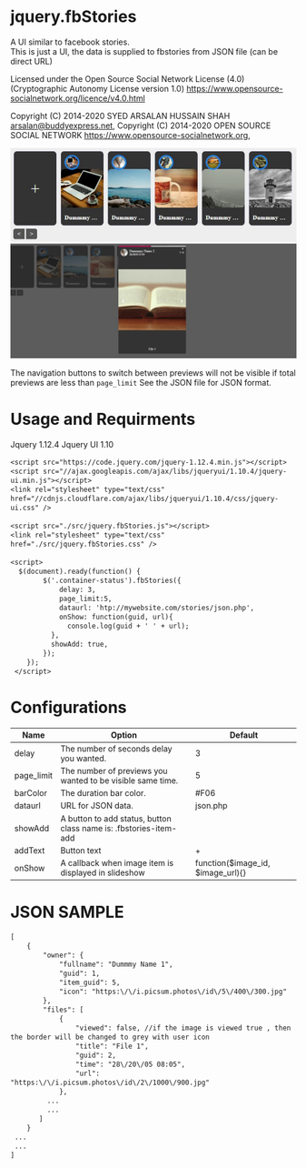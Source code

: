 # jquery.fbStories

A UI similar to facebook stories.  
This is just a UI, the data is supplied to fbstories from JSON file (can be direct URL)

Licensed under the Open Source Social Network License (4.0) (Cryptographic Autonomy License version 1.0)
https://www.opensource-socialnetwork.org/licence/v4.0.html

Copyright (C) 2014-2020 SYED ARSALAN HUSSAIN SHAH arsalan@buddyexpress.net,
Copyright (C) 2014-2020 OPEN SOURCE SOCIAL NETWORK https://www.opensource-socialnetwork.org,
 
![Previews](https://github.com/lianglee/jquery.fbStories/blob/master/preview1.jpg?raw=true)
![Previews](https://github.com/lianglee/jquery.fbStories/blob/master/preview2.jpg?raw=true)

The navigation buttons to switch between previews will not be visible if total previews are less than `page_limit`
See the JSON file for JSON format.

# Usage and Requirments
Jquery 1.12.4
Jquery UI 1.10 

    <script src="https://code.jquery.com/jquery-1.12.4.min.js"></script>
    <script src="//ajax.googleapis.com/ajax/libs/jqueryui/1.10.4/jquery-ui.min.js"></script>
    <link rel="stylesheet" type="text/css" href="//cdnjs.cloudflare.com/ajax/libs/jqueryui/1.10.4/css/jquery-ui.css" />

    <script src="./src/jquery.fbStories.js"></script>
    <link rel="stylesheet" type="text/css" href="./src/jquery.fbStories.css" />
    
    <script>
      $(document).ready(function() {
            $('.container-status').fbStories({
                delay: 3,
                page_limit:5,
                dataurl: 'htp://mywebsite.com/stories/json.php',
                onShow: function(guid, url){
                  console.log(guid + ' ' + url);
              },
              showAdd: true,
            });
        });
     </script>

# Configurations
Name | Option | Default |
--- | --- |  --- |
delay | The number of seconds delay you wanted.  | 3 | 
page_limit | The number of previews you wanted to be visible same time.| 5 |
barColor | The duration bar color. | #F06 |
dataurl | URL for JSON data. | json.php |
showAdd | A button to add status, button class name is: .fbstories-item-add |  | 
addText | Button text | &#43;|
onShow  | A callback when image item is displayed in slideshow | function($image_id, $image_url){} |

# JSON SAMPLE

    [
        {
            "owner": {
                "fullname": "Dummmy Name 1",
                "guid": 1,
                "item_guid": 5,
                "icon": "https:\/\/i.picsum.photos\/id\/5\/400\/300.jpg"
            },
            "files": [
                {
                    "viewed": false, //if the image is viewed true , then the border will be changed to grey with user icon
                    "title": "File 1",
                    "guid": 2,
                    "time": "28\/20\/05 08:05",
                    "url": "https:\/\/i.picsum.photos\/id\/2\/1000\/900.jpg"
                },
             ...
             ...
           ]
        }
     ...
     ...
    ]
